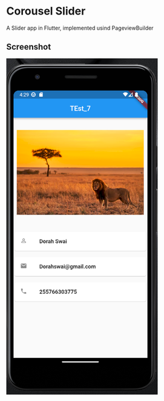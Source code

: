 # Corousel Slider

A Slider app in Flutter, implemented usind PageviewBuilder

## Screenshot
![Slider Screenshot](/screenshot/home.png?raw=true "Slider App")
